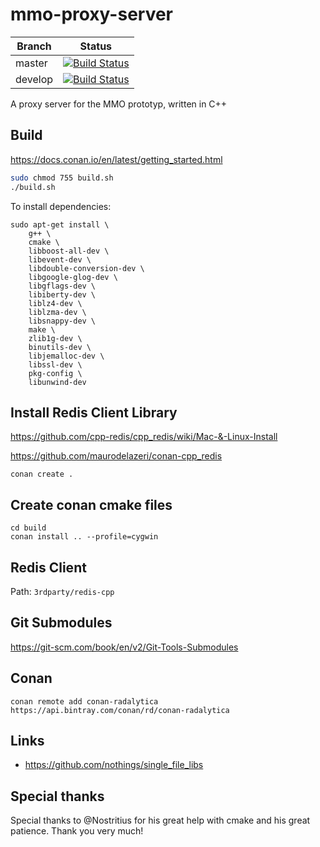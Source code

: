 # mmo-proxy-server

Branch|Status
---|---
master|[![Build Status](https://travis-ci.org/MMOPrototyp/mmo-proxy-server.svg?branch=master)](https://travis-ci.org/MMOPrototyp/mmo-proxy-server)
develop|[![Build Status](https://travis-ci.org/MMOPrototyp/mmo-proxy-server.svg?branch=develop)](https://travis-ci.org/MMOPrototyp/mmo-proxy-server)

A proxy server for the MMO prototyp, written in C++

## Build

https://docs.conan.io/en/latest/getting_started.html

```bash
sudo chmod 755 build.sh
./build.sh
```

To install dependencies:
```shell script
sudo apt-get install \
    g++ \
    cmake \
    libboost-all-dev \
    libevent-dev \
    libdouble-conversion-dev \
    libgoogle-glog-dev \
    libgflags-dev \
    libiberty-dev \
    liblz4-dev \
    liblzma-dev \
    libsnappy-dev \
    make \
    zlib1g-dev \
    binutils-dev \
    libjemalloc-dev \
    libssl-dev \
    pkg-config \
    libunwind-dev
```

## Install Redis Client Library

https://github.com/cpp-redis/cpp_redis/wiki/Mac-&-Linux-Install

https://github.com/maurodelazeri/conan-cpp_redis

```
conan create .
```

## Create conan cmake files

```shell script
cd build
conan install .. --profile=cygwin
```

## Redis Client

Path: `3rdparty/redis-cpp`

## Git Submodules

https://git-scm.com/book/en/v2/Git-Tools-Submodules

## Conan

```shell script
conan remote add conan-radalytica https://api.bintray.com/conan/rd/conan-radalytica
```

## Links

  - https://github.com/nothings/single_file_libs

## Special thanks

Special thanks to @Nostritius for his great help with cmake and his great patience. Thank you very much!